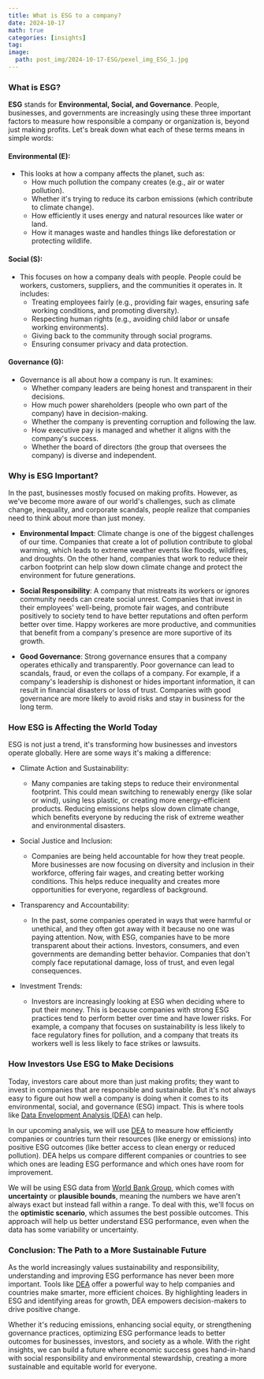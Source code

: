 ```yaml
---
title: What is ESG to a company?
date: 2024-10-17
math: true
categories: [insights]
tag: 
image:
  path: post_img/2024-10-17-ESG/pexel_img_ESG_1.jpg
---
```

### **What is ESG?**
**ESG** stands for **Environmental, Social, and Governance**. People, businesses, and governments are increasingly using these three important factors to measure how responsible a company or organization is, beyond just making profits. Let's break down what each of these terms means in simple words:

#### **Environmental (E)**:
- This looks at how a company affects the planet, such as:
  - How much pollution the company creates (e.g., air or water pollution).
  - Whether it's trying to reduce its carbon emissions (which contribute to climate change).
  - How efficiently it uses energy and natural resources like water or land.
  - How it manages waste and handles things like deforestation or protecting wildlife.

#### **Social (S)**:
- This focuses on how a company deals with people. People could be workers, customers, suppliers, and the communities it operates in. It includes:
  - Treating employees fairly (e.g., providing fair wages, ensuring safe working conditions, and promoting diversity).
  - Respecting human rights (e.g., avoiding child labor or unsafe working environments).
  - Giving back to the community through social programs.
  - Ensuring consumer privacy and data protection.

#### **Governance (G)**:
- Governance is all about how a company is run. It examines:
  - Whether company leaders are being honest and transparent in their decisions.
  - How much power shareholders (people who own part of the company) have in decision-making.
  - Whether the company is preventing corruption and following the law.
  - How executive pay is managed and whether it aligns with the company's success.
  - Whether the board of directors (the group that oversees the company) is diverse and independent.

### **Why is ESG Important?**
In the past, businesses mostly focused on making profits. However, as we've become more aware of our world's challenges, such as climate change, inequality, and corporate scandals, people realize that companies need to think about more than just money.

- **Environmental Impact**: Climate change is one of the biggest challenges of our time. Companies that create a lot of pollution contribute to global warming, which leads to extreme weather events like floods, wildfires, and droughts. On the other hand, companies that work to reduce their carbon footprint can help slow down climate change and protect the environment for future generations.

- **Social Responsibility**: A company that mistreats its workers or ignores community needs can create social unrest. Companies that invest in their employees' well-being, promote fair wages, and contribute positively to society tend to have better reputations and often perform better over time. Happy workeres are more productive, and communities that benefit from a company's presence are more suportive of its growth.

- **Good Governance**: Strong governance ensures that a company operates ethically and transparently. Poor governance can lead to scandals, fraud, or even the collaps of a company. For example, if a company's leadership is dishonest or hides important information, it can result in financial disasters or loss of trust. Companies with good governance are more likely to avoid risks and stay in business for the long term.

### **How ESG is Affecting the World Today**
ESG is not just a trend, it's transforming how businesses and investors operate globally. Here are some ways it's making a difference:
- Climate Action and Sustainability:
  - Many companies are taking steps to reduce their environmental footprint. This could mean switching to renewably energy (like solar or wind), using less plastic, or creating more energy-efficient products. Reducing emissions helps slow down climate change, which benefits everyone by reducing the risk of extreme weather and environmental disasters.

- Social Justice and Inclusion:
  - Companies are being held accountable for how they treat people. More businesses are now focusing on diversity and inclusion in their workforce, offering fair wages, and creating better working conditions. This helps reduce inequality and creates more opportunities for everyone, regardless of background.

- Transparency and Accountability:
  - In the past, some companies operated in ways that were harmful or unethical, and they often got away with it because no one was paying attention. Now, with ESG, companies have to be more transparent about their actions. Investors, consumers, and even governments are demanding better behavior. Companies that don't comply face reputational damage, loss of trust, and even legal consequences.

- Investment Trends:
  - Investors are increasingly looking at ESG when deciding where to put their money. This is because companies with strong ESG practices tend to perform better over time and have lower risks. For example, a company that focuses on sustainability is less likely to face regulatory fines for pollution, and a company that treats its workers well is less likely to face strikes or lawsuits.

### **How Investors Use ESG to Make Decisions**
Today, investors care about more than just making profits; they want to invest in companies that are responsible and sustainable. But it's not always easy to figure out how well a company is doing when it comes to its environmental, social, and governance (ESG) impact. This is where tools like [Data Envelopment Analysis (DEA)](https://optinbusiness.com/posts/DEA/) can help.

In our upcoming analysis, we will use [DEA](https://optinbusiness.com/posts/DEA/) to measure how efficiently companies or countries turn their resources (like energy or emissions) into positive ESG outcomes (like better access to clean energy or reduced pollution). DEA helps us compare different companies or countries to see which ones are leading ESG performance and which ones have room for improvement.

We will be using ESG data from [World Bank Group](https://www.worldbank.org/ext/en/home), which comes with **uncertainty** or **plausible bounds**, meaning the numbers we have aren't always exact but instead fall within a range. To deal with this, we'll focus on the **optimistic scenario**, which assumes the best possible outcomes. This approach will help us better understand ESG performance, even when the data has some variability or uncertainty.

### **Conclusion: The Path to a More Sustainable Future**
As the world increasingly values sustainability and responsibility, understanding and improving ESG performance has never been more important. Tools like [DEA](https://optinbusiness.com/posts/DEA/) offer a powerful way to help companies and countries make smarter, more efficient choices. By highlighting leaders in ESG and identifying areas for growth, DEA empowers decision-makers to drive positive change.

Whether it's reducing emissions, enhancing social equity, or strengthening governance practices, optimizing ESG performance leads to better outcomes for businesses, investors, and society as a whole. With the right insights, we can build a future where economic success goes hand-in-hand with social responsibility and environmental stewardship, creating a more sustainable and equitable world for everyone.

